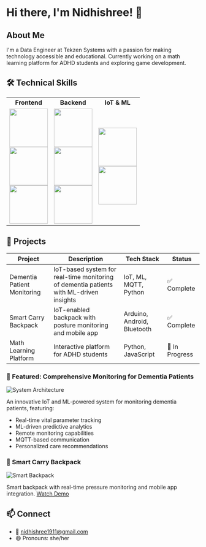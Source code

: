 # Hi there, I'm Nidhishree! 👋

## About Me 
I'm a Data Engineer at Tekzen Systems with a passion for making technology accessible and educational. Currently working on a math learning platform for ADHD students and exploring game development.

## 🛠️ Technical Skills
<div align="center">
  <table border="0">
    <tr>
      <td align="center"><b>Frontend</b></td>
      <td align="center"><b>Backend</b></td>
      <td align="center"><b>IoT & ML</b></td>
    </tr>
    <tr>
      <td>
        <img src="https://img.shields.io/badge/HTML5-E34F26?style=for-the-badge&logo=html5&logoColor=white" width="100"/><br>
        <img src="https://img.shields.io/badge/CSS3-1572B6?style=for-the-badge&logo=css3&logoColor=white" width="100"/><br>
        <img src="https://img.shields.io/badge/JavaScript-F7DF1E?style=for-the-badge&logo=javascript&logoColor=black" width="100"/>
      </td>
      <td>
        <img src="https://img.shields.io/badge/Python-3776AB?style=for-the-badge&logo=python&logoColor=white" width="100"/><br>
        <img src="https://img.shields.io/badge/MySQL-4479A1?style=for-the-badge&logo=mysql&logoColor=white" width="100"/><br>
        <img src="https://img.shields.io/badge/SQLAlchemy-D71F00?style=for-the-badge&logo=sqlalchemy&logoColor=white" width="100"/>
      </td>
      <td>
        <img src="https://img.shields.io/badge/Arduino-00979D?style=for-the-badge&logo=arduino&logoColor=white" width="100"/><br>
        <img src="https://img.shields.io/badge/Unity-000000?style=for-the-badge&logo=unity&logoColor=white" width="100"/>
      </td>
    </tr>
  </table>
</div>

## 📂 Projects

| Project | Description | Tech Stack | Status |
|---------|-------------|------------|---------|
| Dementia Patient Monitoring | IoT-based system for real-time monitoring of dementia patients with ML-driven insights | IoT, ML, MQTT, Python | ✅ Complete |
| Smart Carry Backpack | IoT-enabled backpack with posture monitoring and mobile app | Arduino, Android, Bluetooth | ✅ Complete |
| Math Learning Platform | Interactive platform for ADHD students | Python, JavaScript | 🚧 In Progress |

### 🧠 Featured: Comprehensive Monitoring for Dementia Patients
![System Architecture](https://github.com/user-attachments/assets/ce3bc75e-a325-4ad6-bb60-311930c3238b)

An innovative IoT and ML-powered system for monitoring dementia patients, featuring:
- Real-time vital parameter tracking
- ML-driven predictive analytics
- Remote monitoring capabilities
- MQTT-based communication
- Personalized care recommendations

### 🎒 Smart Carry Backpack
![Smart Backpack](https://user-images.githubusercontent.com/75977813/236689877-5417d839-6055-430e-91b0-121daa0b86f8.gif)

Smart backpack with real-time pressure monitoring and mobile app integration. [Watch Demo](https://youtu.be/5yHtvpJuOx0)

## 📫 Connect
- 📧 nidhishree1911@gmail.com
- 😄 Pronouns: she/her
